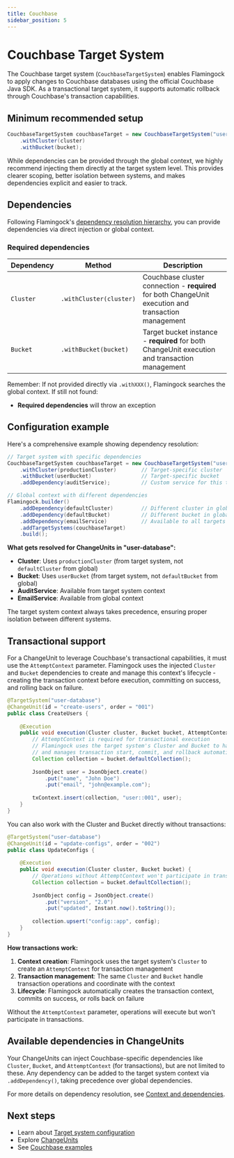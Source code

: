 ```yaml
---
title: Couchbase
sidebar_position: 5
---
```


# Couchbase Target System

The Couchbase target system (`CouchbaseTargetSystem`) enables Flamingock to apply changes to Couchbase databases using the official Couchbase Java SDK. As a transactional target system, it supports automatic rollback through Couchbase's transaction capabilities.

## Minimum recommended setup

```java
CouchbaseTargetSystem couchbaseTarget = new CouchbaseTargetSystem("user-database")
    .withCluster(cluster)
    .withBucket(bucket);
```

While dependencies can be provided through the global context, we highly recommend injecting them directly at the target system level. This provides clearer scoping, better isolation between systems, and makes dependencies explicit and easier to track.

## Dependencies

Following Flamingock's [dependency resolution hierarchy](../flamingock-library-config/target-system-configuration.md#dependency-resolution-hierarchy), you can provide dependencies via direct injection or global context.

### Required dependencies

| Dependency | Method | Description |
|------------|--------|-------------|
| `Cluster` | `.withCluster(cluster)` | Couchbase cluster connection - **required** for both ChangeUnit execution and transaction management |
| `Bucket` | `.withBucket(bucket)` | Target bucket instance - **required** for both ChangeUnit execution and transaction management |

Remember: If not provided directly via `.withXXX()`, Flamingock searches the global context. If still not found:
- **Required dependencies** will throw an exception

## Configuration example

Here's a comprehensive example showing dependency resolution:

```java
// Target system with specific dependencies
CouchbaseTargetSystem couchbaseTarget = new CouchbaseTargetSystem("user-database")
    .withCluster(productionCluster)        // Target-specific cluster
    .withBucket(userBucket)                // Target-specific bucket
    .addDependency(auditService);          // Custom service for this target

// Global context with different dependencies
Flamingock.builder()
    .addDependency(defaultCluster)         // Different cluster in global
    .addDependency(defaultBucket)          // Different bucket in global
    .addDependency(emailService)           // Available to all targets
    .addTargetSystems(couchbaseTarget)
    .build();
```

**What gets resolved for ChangeUnits in "user-database":**
- **Cluster**: Uses `productionCluster` (from target system, not `defaultCluster` from global)
- **Bucket**: Uses `userBucket` (from target system, not `defaultBucket` from global)
- **AuditService**: Available from target system context
- **EmailService**: Available from global context

The target system context always takes precedence, ensuring proper isolation between different systems.

## Transactional support

For a ChangeUnit to leverage Couchbase's transactional capabilities, it must use the `AttemptContext` parameter. Flamingock uses the injected `Cluster` and `Bucket` dependencies to create and manage this context's lifecycle - creating the transaction context before execution, committing on success, and rolling back on failure.

```java
@TargetSystem("user-database")
@ChangeUnit(id = "create-users", order = "001")
public class CreateUsers {
    
    @Execution
    public void execution(Cluster cluster, Bucket bucket, AttemptContext txContext) {
        // AttemptContext is required for transactional execution
        // Flamingock uses the target system's Cluster and Bucket to handle transaction operations
        // and manages transaction start, commit, and rollback automatically
        Collection collection = bucket.defaultCollection();
        
        JsonObject user = JsonObject.create()
            .put("name", "John Doe")
            .put("email", "john@example.com");
            
        txContext.insert(collection, "user::001", user);
    }
}
```

You can also work with the Cluster and Bucket directly without transactions:

```java
@TargetSystem("user-database")
@ChangeUnit(id = "update-configs", order = "002")
public class UpdateConfigs {
    
    @Execution
    public void execution(Cluster cluster, Bucket bucket) {
        // Operations without AttemptContext won't participate in transactions
        Collection collection = bucket.defaultCollection();
        
        JsonObject config = JsonObject.create()
            .put("version", "2.0")
            .put("updated", Instant.now().toString());
            
        collection.upsert("config::app", config);
    }
}
```

**How transactions work:**
1. **Context creation**: Flamingock uses the target system's `Cluster` to create an `AttemptContext` for transaction management
2. **Transaction management**: The same `Cluster` and `Bucket` handle transaction operations and coordinate with the context
3. **Lifecycle**: Flamingock automatically creates the transaction context, commits on success, or rolls back on failure

Without the `AttemptContext` parameter, operations will execute but won't participate in transactions.

## Available dependencies in ChangeUnits

Your ChangeUnits can inject Couchbase-specific dependencies like `Cluster`, `Bucket`, and `AttemptContext` (for transactions), but are not limited to these. Any dependency can be added to the target system context via `.addDependency()`, taking precedence over global dependencies.

For more details on dependency resolution, see [Context and dependencies](../flamingock-library-config/context-and-dependencies.md).

## Next steps

- Learn about [Target system configuration](../flamingock-library-config/target-system-configuration.md)
- Explore [ChangeUnits](../change-units/introduction.md)
- See [Couchbase examples](https://github.com/flamingock/flamingock-examples/tree/master/couchbase)